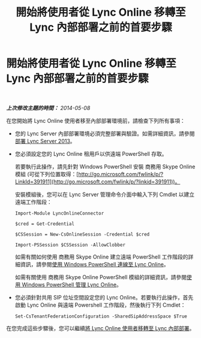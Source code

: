 ﻿---
title: 開始將使用者從 Lync Online 移轉至 Lync 內部部署之前的首要步驟
TOCTitle: 開始將使用者從 Lync Online 移轉至 Lync 內部部署之前的首要步驟
ms:assetid: 98245b04-ded4-4186-8da3-ba1c554b5c39
ms:mtpsurl: https://technet.microsoft.com/zh-tw/library/Dn689118(v=OCS.15)
ms:contentKeyID: 62247315
ms.date: 08/10/2015
mtps_version: v=OCS.15
ms.translationtype: HT
---

# 開始將使用者從 Lync Online 移轉至 Lync 內部部署之前的首要步驟

 

_**上次修改主題的時間：** 2014-05-08_

在您開始將 Lync Online 使用者移至內部部署環境前，請檢查下列所有事項：

  - 您的 Lync Server 內部部署環境必須完整部署與驗證。如需詳細資訊，請參閱[部署 Lync Server 2013](lync-server-2013-deploying-lync-server.md)。

  - 您必須設定您的 Lync Online 租用戶以供遠端 PowerShell 存取。
    
    若要執行此操作，請先針對 Windows PowerShell 安裝 商務用 Skype Online 模組 (可從下列位置取得：[http://go.microsoft.com/fwlink/p/?LinkId=391911](http://go.microsoft.com/fwlink/p/?linkid=391911))。
    
    安裝模組後，您可以在 Lync Server 管理命令介面中輸入下列 Cmdlet 以建立遠端工作階段：
    
        Import-Module LyncOnlineConnector
    
        $cred = Get-Credential
    
        $CSSession = New-CsOnlineSession -Credential $cred
    
        Import-PSSession $CSSession -AllowClobber
    
    如需有關如何使用 商務用 Skype Online 建立遠端 PowerShell 工作階段的詳細資訊，請參閱[使用 Windows PowerShell 連線至 Lync Online](connecting-to-skype-for-business-online-by-using-windows-powershell.md)。
    
    如需有關使用 商務用 Skype Online PowerShell 模組的詳細資訊，請參閱[使用 Windows PowerShell 管理 Lync Online](skype-for-business-online-using-windows-powershell-to-manage-your-tenant.md)。

  - 您必須針對共用 SIP 位址空間設定您的 Lync Online。若要執行此操作，首先啟動 Lync Online 與遠端 Powershell 工作階段，然後執行下列 Cmdlet：
    
        Set-CsTenantFederationConfiguration -SharedSipAddressSpace $True

在您完成這些步驟後，您可以繼續[將 Lync Online 使用者移轉至 Lync 內部部署](lync-server-2013-migrating-lync-online-users-to-lync-on-premises.md)。

